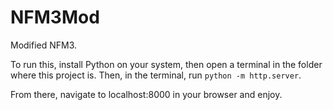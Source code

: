 # NFM3Mod

Modified NFM3.

To run this, install Python on your system, then open a terminal in the folder where this project is.
Then, in the terminal, run `python -m http.server`.

From there, navigate to localhost:8000 in your browser and enjoy.